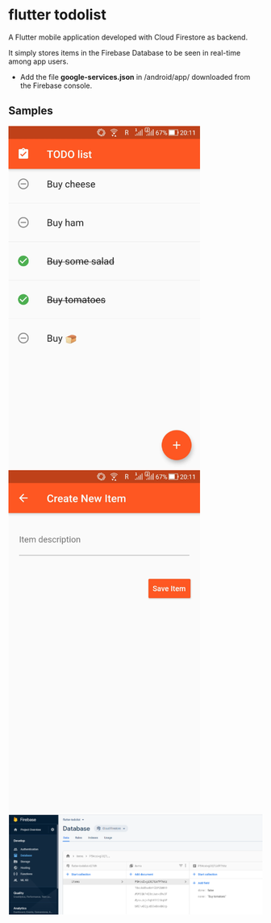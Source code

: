 # flutter todolist

A Flutter mobile application developed with Cloud Firestore as backend. 

It simply stores items in the Firebase Database to be seen in real-time among app users.

- Add the file <b>google-services.json</b> in /android/app/ downloaded from the Firebase console.

## Samples

<img src="https://github.com/chbandeira/flutter-todolist/blob/master/images/Screenshot_1.jpg" width="380" height="680">
<img src="https://github.com/chbandeira/flutter-todolist/blob/master/images/Screenshot_2.jpg" width="380" height="680">
<img src="https://github.com/chbandeira/flutter-todolist/blob/master/images/Screenshot_3.png">
